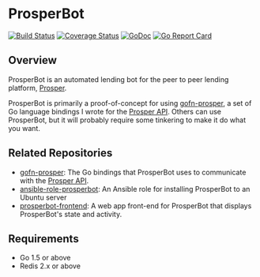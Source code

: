 # ProsperBot

[![Build Status](https://travis-ci.org/mtlynch/prosperbot.svg?branch=master)](https://travis-ci.org/mtlynch/prosperbot)
[![Coverage Status](https://coveralls.io/repos/github/mtlynch/prosperbot/badge.svg?branch=master)](https://coveralls.io/github/mtlynch/prosperbot?branch=master)
[![GoDoc](https://godoc.org/github.com/mtlynch/prosperbot?status.svg)](https://godoc.org/github.com/mtlynch/prosperbot)
[![Go Report Card](https://goreportcard.com/badge/github.com/mtlynch/prosperbot)](https://goreportcard.com/report/github.com/mtlynch/prosperbot)

## Overview

ProsperBot is an automated lending bot for the peer to peer lending platform, [Prosper](https://www.prosper.com).

ProsperBot is primarily a proof-of-concept for using [gofn-prosper](https://github.com/mtlynch/gofn-prosper), a set of Go language bindings I wrote for the [Prosper API](https://developers.prosper.com/docs/investor/). Others can use ProsperBot, but it will probably require some tinkering to make it do what you want.

## Related Repositories

* [gofn-prosper](https://github.com/mtlynch/gofn-prosper): The Go bindings that ProsperBot uses to communicate with the [Prosper API](https://developers.prosper.com/docs/investor/).
* [ansible-role-prosperbot](https://github.com/mtlynch/ansible-role-prosperbot): An Ansible role for installing ProsperBot to an Ubuntu server
* [prosperbot-frontend](https://github.com/mtlynch/prosperbot-frontend): A web app front-end for ProsperBot that displays ProsperBot's state and activity.

## Requirements

* Go 1.5 or above
* Redis 2.x or above
